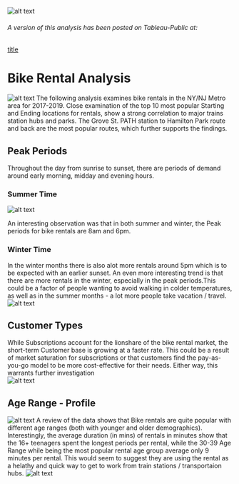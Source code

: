 ![alt text](./images/citi-bike-station-bikes.jpg)

###### *A version of this analysis has been posted on Tableau-Public at:* <br />
[title](https://public.tableau.com/profile/karl.ramsay#!/vizhome/BikeRentalAnalysisforNYNJMetroRegion/BikeRentalAnalysis)

# Bike Rental Analysis
![alt text](./images/bike-rental-zones.jpg)
The following analysis examines bike rentals in the NY/NJ Metro area for 2017-2019. Close examination of the top 10 most popular Starting and Ending locations for rentals, show a strong correlation to major trains station hubs and parks. The Grove St. PATH station to Hamilton Park route and back are the most popular routes, which further supports the findings. <br />

## Peak Periods
Throughout the day from sunrise to sunset, there are periods of demand around early morning, midday and evening hours. <br/>

### Summer Time
![alt text](./images/summer-peak-rental-times.jpg)

An interesting observation was that in both summer and winter, the Peak periods for bike rentals are 8am and 6pm. <br />
### Winter Time
In the winter months there is also alot more rentals around 5pm which is to be expected with an earlier sunset. An even more interesting trend is that there are more rentals in the winter, especially in the peak periods.This could be a factor of people wanting to avoid walking in colder temperatures, as well as in the summer months - a lot more people take vacation / travel. <br/>
![alt text](./images/winter-peak-rental-times.jpg)

## Customer Types
While Subscriptions account for the lionshare of the bike rental market, the short-term Customer base is growing at a faster rate. This could be a result of market saturation for subscriptions or that customers find the pay-as-you-go model to be more cost-effective for their needs. Either way, this warrants further investigation <br />
![alt text](./images/customer-profile.jpg)

## Age Range - Profile
![alt text](./images/bike-rentals-by-agerange.jpg)
A review of the data shows that Bike rentals are quite popular with different age ranges (both with younger and older demographics). Interestingly, the average duration (in mins) of rentals in minutes show that the 16+ teenagers spent the longest periods per rental, while the 30-39 Age Range while being the most popular rental age group average only 9 minutes per rental. This would seem to suggest they are using the rental as a helathy and quick way to get to work from train stations / transportaion hubs. 
![alt text](./images/bike-rentals-duration-by-agerange.jpg)
